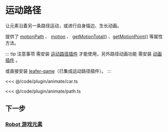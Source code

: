 <script setup>
import Case from '/component/Case.vue'
</script>

# 运动路径

让元素沿着另一条路径运动，或进行自身描边、生长动画。

提供了 [motionPath](/reference/property/motionPath) 、 [motion](/reference/property/motion) 、 [getMotionTotal()](/reference/property/getMotionTotal) 、[getMotionPoint()](/reference/property/getMotionPoint) 等属性方法。

::: tip 注意事项
需安装 [运动路径插件](/plugin/in/motion-path/) 才能使用，另外路径动画功能 需安装 [动画插件](/plugin/in/animate/) 。

或直接安装 [leafer-game](/guide/install/game/start.md)（已集成运动路径插件）。
:::

<case name="AnimateCar" editor=false ></case>

<<< @/code/plugin/animate/car.ts

<case name="AnimatePath" editor=false height=240></case>

<<< @/code/plugin/animate/path.ts

## 下一步

### [Robot 游戏元素](/guide/plugin/robot)
